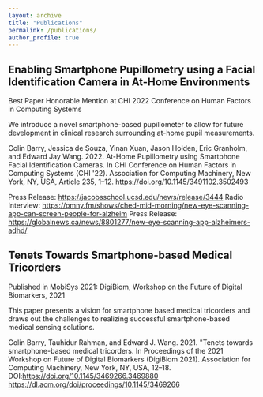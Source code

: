 ```yaml
---
layout: archive
title: "Publications"
permalink: /publications/
author_profile: true
---
```

<!-- 
{% if author.googlescholar %}
  You can also find my articles on <u><a href="{{author.googlescholar}}">my Google Scholar profile</a>.</u>
{% endif %}

{% include base_path %}


{% for post in site.publications reversed %}
  {% include archive-single.html %}
{% endfor %}
 -->


## Enabling Smartphone Pupillometry using a Facial Identification Camera in At-Home Environments
Best Paper Honorable Mention at CHI 2022 Conference on Human Factors in Computing Systems

We introduce a novel smartphone-based pupillometer to allow for future development in clinical research surrounding at-home pupil measurements.

Colin Barry, Jessica de Souza, Yinan Xuan, Jason Holden, Eric Granholm, and Edward Jay Wang. 2022. At-Home Pupillometry using Smartphone Facial Identification Cameras. In CHI Conference on Human Factors in Computing Systems (CHI '22). Association for Computing Machinery, New York, NY, USA, Article 235, 1–12. https://doi.org/10.1145/3491102.3502493

Press Release: https://jacobsschool.ucsd.edu/news/release/3444
Radio Interview: https://omny.fm/shows/ched-mid-morning/new-eye-scanning-app-can-screen-people-for-alzheim
Press Release: https://globalnews.ca/news/8801277/new-eye-scanning-app-alzheimers-adhd/

## Tenets Towards Smartphone-based Medical Tricorders
Published in MobiSys 2021: DigiBiom, Workshop on the Future of Digital Biomarkers, 2021

This paper presents a vision for smartphone based medical tricorders and draws out the challenges to realizing successful smartphone-based medical sensing solutions.

Colin Barry, Tauhidur Rahman, and Edward J. Wang. 2021. "Tenets towards smartphone-based medical tricorders. In Proceedings of the 2021 Workshop on Future of Digital Biomarkers (DigiBiom 2021). Association for Computing Machinery, New York, NY, USA, 12–18. DOI:https://doi.org/10.1145/3469266.3469880 https://dl.acm.org/doi/proceedings/10.1145/3469266





